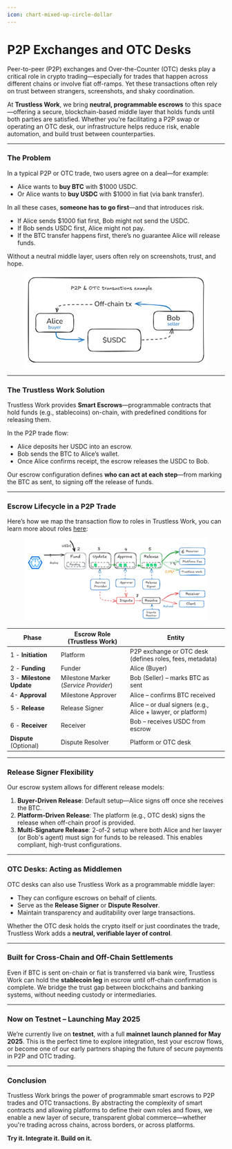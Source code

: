 ```yaml
---
icon: chart-mixed-up-circle-dollar
---
```


# P2P Exchanges and OTC Desks

Peer-to-peer (P2P) exchanges and Over-the-Counter (OTC) desks play a critical role in crypto trading—especially for trades that happen across different chains or involve fiat off-ramps. Yet these transactions often rely on trust between strangers, screenshots, and shaky coordination.

At **Trustless Work**, we bring **neutral, programmable escrows** to this space—offering a secure, blockchain-based middle layer that holds funds until both parties are satisfied. Whether you're facilitating a P2P swap or operating an OTC desk, our infrastructure helps reduce risk, enable automation, and build trust between counterparties.

***

### The Problem

In a typical P2P or OTC trade, two users agree on a deal—for example:

* Alice wants to **buy BTC** with $1000 USDC.
* Or Alice wants to **buy USDC** with $1000 in fiat (via bank transfer).

In all these cases, **someone has to go first**—and that introduces risk.

* If Alice sends $1000 fiat first, Bob might not send the USDC.
* If Bob sends USDC first, Alice might not pay.
* If the BTC transfer happens first, there’s no guarantee Alice will release funds.

Without a neutral middle layer, users often rely on screenshots, trust, and hope.

<figure><img src="../.gitbook/assets/image (22).png" alt=""><figcaption></figcaption></figure>

***

### The Trustless Work Solution

Trustless Work provides **Smart Escrows**—programmable contracts that hold funds (e.g., stablecoins) on-chain, with predefined conditions for releasing them.

In the P2P trade flow:

* Alice deposits her USDC into an escrow.
* Bob sends the BTC to Alice’s wallet.
* Once Alice confirms receipt, the escrow releases the USDC to Bob.

Our escrow configuration defines **who can act at each step**—from marking the BTC as sent, to signing off the release of funds.

***

### Escrow Lifecycle in a P2P Trade

Here’s how we map the transaction flow to roles in Trustless Work, you can learn more about roles [here](../technology-overview/roles-in-trustless-work.md):

<figure><img src="../.gitbook/assets/image (24).png" alt=""><figcaption></figcaption></figure>

| **Phase**                | **Escrow Role (Trustless Work)**      | **Entity**                                                  |
| ------------------------ | ------------------------------------- | ----------------------------------------------------------- |
| 1 - **Initiation**       | Platform                              | P2P exchange or OTC desk (defines roles, fees, metadata)    |
| 2 - **Funding**          | Funder                                | Alice (Buyer)                                               |
| 3 - **Milestone Update** | Milestone Marker (_Service Provider_) | Bob (Seller) – marks BTC as sent                            |
| 4- **Approval**          | Milestone Approver                    | Alice – confirms BTC received                               |
| 5 - **Release**          | Release Signer                        | Alice – or dual signers (e.g., Alice + lawyer, or platform) |
| 6 - **Receiver**         | Receiver                              | Bob – receives USDC from escrow                             |
| **Dispute** (Optional)   | Dispute Resolver                      | Platform or OTC desk                                        |

***

### Release Signer Flexibility

Our escrow system allows for different release models:

1. **Buyer-Driven Release**: Default setup—Alice signs off once she receives the BTC.
2. **Platform-Driven Release**: The platform (e.g., OTC desk) signs the release when off-chain proof is provided.
3. **Multi-Signature Release**: 2-of-2 setup where both Alice and her lawyer (or Bob's agent) must sign for funds to be released. This enables compliant, high-trust configurations.

***

### OTC Desks: Acting as Middlemen

OTC desks can also use Trustless Work as a programmable middle layer:

* They can configure escrows on behalf of clients.
* Serve as the **Release Signer** or **Dispute Resolver**.
* Maintain transparency and auditability over large transactions.

Whether the OTC desk holds the crypto itself or just coordinates the trade, Trustless Work adds a **neutral, verifiable layer of control**.

***

### Built for Cross-Chain and Off-Chain Settlements

Even if BTC is sent on-chain or fiat is transferred via bank wire, Trustless Work can hold the **stablecoin leg** in escrow until off-chain confirmation is complete. We bridge the trust gap between blockchains and banking systems, without needing custody or intermediaries.

***

### Now on Testnet – Launching May 2025

We’re currently live on **testnet**, with a full **mainnet launch planned for May 2025**. This is the perfect time to explore integration, test your escrow flows, or become one of our early partners shaping the future of secure payments in P2P and OTC trading.

***

### Conclusion

Trustless Work brings the power of programmable smart escrows to P2P trades and OTC transactions. By abstracting the complexity of smart contracts and allowing platforms to define their own roles and flows, we enable a new layer of secure, transparent global commerce—whether you're trading across chains, across borders, or across platforms.

**Try it. Integrate it. Build on it.**
